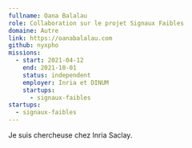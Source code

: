 ```yaml
---
fullname: Oana Balalau
role: Collaboration sur le projet Signaux Faibles
domaine: Autre
link: https://oanabalalau.com
github: nyxpho
missions:
  - start: 2021-04-12
    end: 2021-10-01
    status: independent
    employer: Inria et DINUM
    startups:
      - signaux-faibles
startups:
  - signaux-faibles
---
```

Je suis chercheuse chez Inria Saclay.